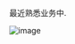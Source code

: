 最近熟悉业务中.

![image](https://github.com/user-attachments/assets/e1e0760e-fc0f-4373-a003-3f8ad1e4d77e)

